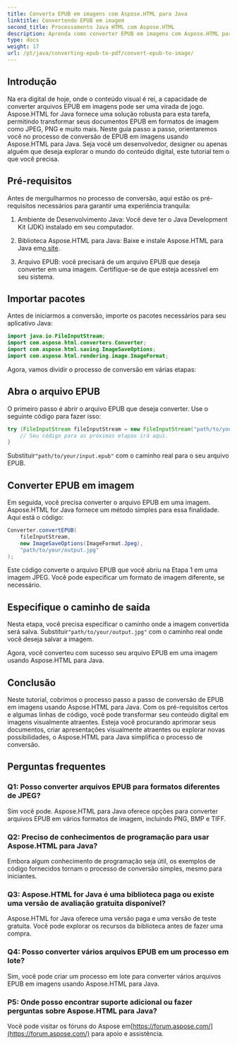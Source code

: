 ```yaml
---
title: Converta EPUB em imagens com Aspose.HTML para Java
linktitle: Convertendo EPUB em imagem
second_title: Processamento Java HTML com Aspose.HTML
description: Aprenda como converter EPUB em imagens com Aspose.HTML para Java. Transforme seu conteúdo digital sem esforço. Guia passo a passo incluído.
type: docs
weight: 17
url: /pt/java/converting-epub-to-pdf/convert-epub-to-image/
---
```


## Introdução

Na era digital de hoje, onde o conteúdo visual é rei, a capacidade de converter arquivos EPUB em imagens pode ser uma virada de jogo. Aspose.HTML for Java fornece uma solução robusta para esta tarefa, permitindo transformar seus documentos EPUB em formatos de imagem como JPEG, PNG e muito mais. Neste guia passo a passo, orientaremos você no processo de conversão de EPUB em imagens usando Aspose.HTML para Java. Seja você um desenvolvedor, designer ou apenas alguém que deseja explorar o mundo do conteúdo digital, este tutorial tem o que você precisa.

## Pré-requisitos

Antes de mergulharmos no processo de conversão, aqui estão os pré-requisitos necessários para garantir uma experiência tranquila:

1. Ambiente de Desenvolvimento Java: Você deve ter o Java Development Kit (JDK) instalado em seu computador.

2.  Biblioteca Aspose.HTML para Java: Baixe e instale Aspose.HTML para Java em[o site](https://releases.aspose.com/html/java/).

3. Arquivo EPUB: você precisará de um arquivo EPUB que deseja converter em uma imagem. Certifique-se de que esteja acessível em seu sistema.

## Importar pacotes

Antes de iniciarmos a conversão, importe os pacotes necessários para seu aplicativo Java:

```java
import java.io.FileInputStream;
import com.aspose.html.converters.Converter;
import com.aspose.html.saving.ImageSaveOptions;
import com.aspose.html.rendering.image.ImageFormat;
```

Agora, vamos dividir o processo de conversão em várias etapas:

## Abra o arquivo EPUB

O primeiro passo é abrir o arquivo EPUB que deseja converter. Use o seguinte código para fazer isso:

```java
try (FileInputStream fileInputStream = new FileInputStream("path/to/your/input.epub")) {
    // Seu código para as próximas etapas irá aqui.
}
```

 Substituir`"path/to/your/input.epub"` com o caminho real para o seu arquivo EPUB.

## Converter EPUB em imagem

Em seguida, você precisa converter o arquivo EPUB em uma imagem. Aspose.HTML for Java fornece um método simples para essa finalidade. Aqui está o código:

```java
Converter.convertEPUB(
    fileInputStream,
    new ImageSaveOptions(ImageFormat.Jpeg),
    "path/to/your/output.jpg"
);
```

Este código converte o arquivo EPUB que você abriu na Etapa 1 em uma imagem JPEG. Você pode especificar um formato de imagem diferente, se necessário.

## Especifique o caminho de saída

Nesta etapa, você precisa especificar o caminho onde a imagem convertida será salva. Substituir`"path/to/your/output.jpg"` com o caminho real onde você deseja salvar a imagem.

Agora, você converteu com sucesso seu arquivo EPUB em uma imagem usando Aspose.HTML para Java.

## Conclusão

Neste tutorial, cobrimos o processo passo a passo de conversão de EPUB em imagens usando Aspose.HTML para Java. Com os pré-requisitos certos e algumas linhas de código, você pode transformar seu conteúdo digital em imagens visualmente atraentes. Esteja você procurando aprimorar seus documentos, criar apresentações visualmente atraentes ou explorar novas possibilidades, o Aspose.HTML para Java simplifica o processo de conversão.

## Perguntas frequentes

### Q1: Posso converter arquivos EPUB para formatos diferentes de JPEG?
Sim você pode. Aspose.HTML para Java oferece opções para converter arquivos EPUB em vários formatos de imagem, incluindo PNG, BMP e TIFF.

### Q2: Preciso de conhecimentos de programação para usar Aspose.HTML para Java?
Embora algum conhecimento de programação seja útil, os exemplos de código fornecidos tornam o processo de conversão simples, mesmo para iniciantes.

### Q3: Aspose.HTML for Java é uma biblioteca paga ou existe uma versão de avaliação gratuita disponível?
Aspose.HTML for Java oferece uma versão paga e uma versão de teste gratuita. Você pode explorar os recursos da biblioteca antes de fazer uma compra.

### Q4: Posso converter vários arquivos EPUB em um processo em lote?
Sim, você pode criar um processo em lote para converter vários arquivos EPUB em imagens usando Aspose.HTML para Java.

### P5: Onde posso encontrar suporte adicional ou fazer perguntas sobre Aspose.HTML para Java?
 Você pode visitar os fóruns do Aspose em[https://forum.aspose.com/](https://forum.aspose.com/) para apoio e assistência.